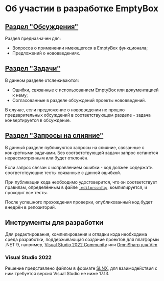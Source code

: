 # Об участии в разработке EmptyBox

## [Раздел "Обсуждения"](https://github.com/eb-f/EmptyBox/discussions)

Раздел предназначен для:

* Вопросов о применении имеющегося в EmptyBox функционала;
* Предложений о нововведениях.

## [Раздел "Задачи"](https://github.com/eb-f/EmptyBox/issues)

В данном разделе отслеживаются:

* Ошибки, связанные с использованием EmptyBox или документацией к нему;
* Согласованные в разделе обсуждений проекты нововведений.

В случае, если предложение о нововведении не прошло предварительных обсуждений в соответствующем разделе - задача конвертируется в обсуждение.

## [Раздел "Запросы на слияние"](https://github.com/eb-f/EmptyBox/pulls)

В данный разделе публикуются запросы на слияние, связанные с конкретными задачами. Без соответствующей задачи запрос останется нерассмотренным или будет отклонён.

Если запрос связан с исправлением ошибки - код должен содержать соответствующие тесты связанные с данной ошибкой.

При публикации кода необходимо удостоверится, что он соответствует правилам, определённым в файле [`.editorconfig`](../Source/.editorconfig), компилируется, и проходит все тесты.

После успешного прохождения проверки, опубликованный код будет внедрён в репозиторий.

## Инструменты для разработки

Для редактирования, компилирования и отладки кода необходима среда разработки, поддерживающая создание проектов для платформы .NET 9, например, [Visual Studio 2022 Community](https://visualstudio.microsoft.com/ru/vs/community/) или [OmniSharp для Vim](https://github.com/OmniSharp/omnisharp-vim).

### Visual Studio 2022

Решение представлено файлом в формате [SLNX](https://devblogs.microsoft.com/visualstudio/new-simpler-solution-file-format/), для взаимодействия с ним требуется версия Visual Studio не ниже 17.13.


